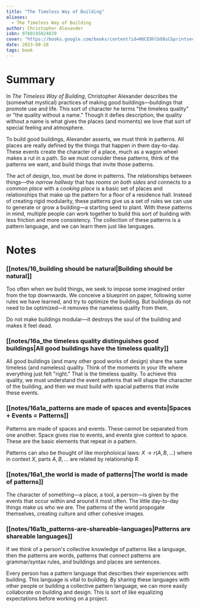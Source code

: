 ```yaml
---
title: "The Timeless Way of Building"
aliases:
  - The Timeless Way of Building
author: Christopher Alexander
isbn: 9780195024029
cover: "https://books.google.com/books/content?id=H6CE9hlbO8sC&printsec=frontcover&img=1&zoom=1&edge=curl&source=gbs_api"
date: 2023-08-28
tags: book
---
```

# Summary
In *The Timeless Way of Building*, Christopher Alexander describes the (somewhat mystical) practices of making good buildings—buildings that promote use and life. This sort of character he terms "the timeless quality" or "the quality without a name." Though it defies description, the quality without a name is what gives the places (and moments) we love that sort of special feeling and atmosphere.

To build good buildings, Alexander asserts, we must think in patterns. All places are really defined by the things that happen in them day-to-day. These events create the character of a place, much as a wagon wheel makes a rut in a path. So we must consider these patterns, think of the patterns we want, and build things that invite those patterns.

The act of design, too, must be done in patterns. The relationships between things—the *narrow hallway* that has *rooms on both sides* and connects to a *common place* with a *cooking place* is a basic set of places and relationships that make up the pattern for a floor of a residence hall. Instead of creating rigid modularity, these patterns give us a set of rules we can use to generate or grow a building—a starting seed to plant. With these patterns in mind, multiple people can work together to build this sort of building with less friction and more consistency. The collection of these patterns is a pattern language, and we can learn them just like languages.

# Notes

### [[notes/16_building should be natural|Building should be natural]]
Too often when we build things, we seek to impose some imagined order from the top downwards. We conceive a blueprint on paper, following some rules we have learned, and try to optimize the building. But buildings do not need to be optimized—it removes the nameless quality from them.

Do not make buildings modular—it destroys the soul of the building and makes it feel dead.

### [[notes/16a_the timeless quality distinguishes good buildings|All good buildings have the timeless quality]]
All good buildings (and many other good works of design) share the same timeless (and nameless) quality. Think of the moments in your life where everything just felt "right." That is the timeless quality. To achieve this quality, we must understand the event patterns that will shape the character of the building, and then we must build with spacial patterns that invite these events.

### [[notes/16a1a_patterns are made of spaces and events|Spaces + Events = Patterns]]
Patterns are made of spaces and events. These cannot be separated from one another. Space gives rise to events, and events give context to space. These are the basic elements that repeat in a pattern.

Patterns can also be thought of like morpholoical laws: $X \to r(A,B, \dots)$ where in context $X$, parts $A,B, \dots$ are related by relationship $R$.

### [[notes/16a1_the world is made of patterns|The world is made of patterns]]
The character of something—a place, a tool, a person—is given by the events that occur within and around it most often. The little day-to-day things make us who we are. The patterns of the world propogate themselves, creating culture and other cohesive images.

### [[notes/16a1b_patterns-are-shareable-languages|Patterns are shareable languages]]
If we think of a person's collective knowledge of patterns like a language, then the patterns are words, patterns that connect patterns are grammar/syntax rules, and buildings and places are sentences.

Every person has a pattern language that describes their experiences with building. This language is vital to building. By sharing these languages with other people or building a collective pattern language, we can more easily collaborate on building and design. This is sort of like equalizing expectations before working on a project.